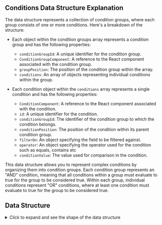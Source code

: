 




## Conditions Data Structure Explanation

The data structure represents a collection of condition groups, where each group consists of one or more conditions. Here's a breakdown of the structure:

- Each object within the condition groups array represents a condition group and has the following properties:
  - `conditionGroupId`: A unique identifier for the condition group.
  - `ConditionGroupComponent`: A reference to the React component associated with the condition group.
  - `groupPosition`: The position of the condition group within the array.
  - `conditions`: An array of objects representing individual conditions within the group.

- Each condition object within the `conditions` array represents a single condition and has the following properties:
  - `ConditionComponent`: A reference to the React component associated with the condition.
  - `id`: A unique identifier for the condition.
  - `conditionGroupId`: The identifier of the condition group to which the condition belongs.
  - `conditionPosition`: The position of the condition within its parent condition group.
  - `filterOn`: An object specifying the field to be filtered against. 
  - `operator`: An object specifying the operator used for the condition such as equals, contains etc
  - `conditionValue`: The value used for comparison in the condition.

This data structure allows you to represent complex conditions by organizing them into condition groups. Each condition group represents an "AND" condition, meaning that all conditions within a group must evaluate to true for the group to be considered true. Within each group, individual conditions represent "OR" conditions, where at least one condition must evaluate to true for the group to be considered true.


## Data Structure

<details>
  <summary>Click to expand and see the shape of the data structure</summary>

  ```json
  [
    {
      "conditionGroupId": "b8a9684f-ef52-457b-aa55-eb7850c72e5c",
      "ConditionGroupComponent": "ConditionsGroupComponent",
      "groupPosition": 0,
      "conditions": [
        {
          "ConditionComponent": "OrConditionComponent",
          "id": "8f2c055d-7359-4b71-8100-ee470d0104aa",
          "conditionGroupId": "b8a9684f-ef52-457b-aa55-eb7850c72e5c",
          "conditionPosition": 0,
          "filterOn": {
            "label": "name",
            "value": "name"
          },
          "operator": {
            "label": "4",
            "value": "4"
          },
          "conditionValue": "a"
        },
        {
          "ConditionComponent": "OrConditionComponent",
          "id": "5c280a11-7248-4b9d-b4a3-7925f5d85c32",
          "conditionGroupId": "b8a9684f-ef52-457b-aa55-eb7850c72e5c",
          "conditionPosition": 1,
          "filterOn": {
            "label": "id",
            "value": "id"
          },
          "operator": {
            "label": "2",
            "value": "2"
          },
          "conditionValue": "50000"
        }
      ]
    },
    {
      "conditionGroupId": "a4ee42c4-cc03-442a-a175-f7626f7fa17d",
      "ConditionGroupComponent": "ConditionsGroupComponent",
      "groupPosition": 1,
      "conditions": [
        {
          "ConditionComponent": "OrConditionComponent",
          "id": "99d552be-df42-49cf-b087-89d5dee22455",
          "conditionGroupId": "a4ee42c4-cc03-442a-a175-f7626f7fa17d",
          "conditionPosition": 0,
          "filterOn": {
            "label": "recclass",
            "value": "recclass"
          },
          "operator": {
            "label": "4",
            "value": "4"
          },
          "conditionValue": "L5"
        }
      ]
    }
  ]
  ```
</details>


